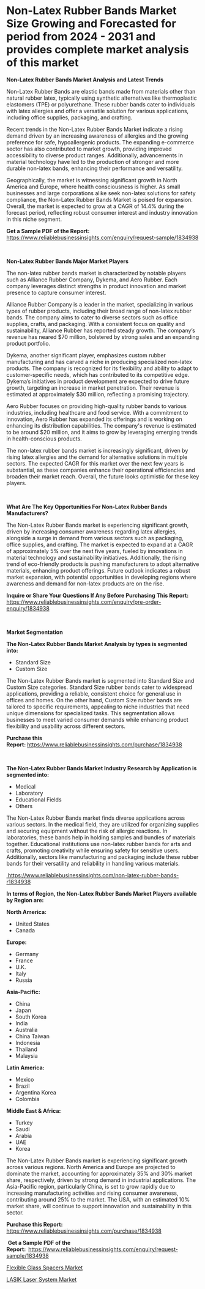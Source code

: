 <p><h1>Non-Latex Rubber Bands Market Size Growing and Forecasted for period from 2024 - 2031 and provides complete market analysis of this market</h1></p><p><strong>Non-Latex Rubber Bands Market Analysis and Latest Trends</strong></p>
<p><p>Non-Latex Rubber Bands are elastic bands made from materials other than natural rubber latex, typically using synthetic alternatives like thermoplastic elastomers (TPE) or polyurethane. These rubber bands cater to individuals with latex allergies and offer a versatile solution for various applications, including office supplies, packaging, and crafting.</p><p>Recent trends in the Non-Latex Rubber Bands Market indicate a rising demand driven by an increasing awareness of allergies and the growing preference for safe, hypoallergenic products. The expanding e-commerce sector has also contributed to market growth, providing improved accessibility to diverse product ranges. Additionally, advancements in material technology have led to the production of stronger and more durable non-latex bands, enhancing their performance and versatility.</p><p>Geographically, the market is witnessing significant growth in North America and Europe, where health consciousness is higher. As small businesses and large corporations alike seek non-latex solutions for safety compliance, the Non-Latex Rubber Bands Market is poised for expansion. Overall, the market is expected to grow at a CAGR of 14.4% during the forecast period, reflecting robust consumer interest and industry innovation in this niche segment.</p></p>
<p><strong>Get a Sample PDF of the Report:&nbsp;</strong> <a href="https://www.reliablebusinessinsights.com/enquiry/request-sample/1834938?utm_campaign=1113&utm_medium=2&utm_source=Github&utm_content=ia&utm_term=31122024&utm_id=non-latex-rubber-bands">https://www.reliablebusinessinsights.com/enquiry/request-sample/1834938</a></p>
<p>&nbsp;</p>
<p><strong>Non-Latex Rubber Bands Major Market Players</strong></p>
<p><p>The non-latex rubber bands market is characterized by notable players such as Alliance Rubber Company, Dykema, and Aero Rubber. Each company leverages distinct strengths in product innovation and market presence to capture consumer interest.</p><p>Alliance Rubber Company is a leader in the market, specializing in various types of rubber products, including their broad range of non-latex rubber bands. The company aims to cater to diverse sectors such as office supplies, crafts, and packaging. With a consistent focus on quality and sustainability, Alliance Rubber has reported steady growth. The company’s revenue has neared $70 million, bolstered by strong sales and an expanding product portfolio.</p><p>Dykema, another significant player, emphasizes custom rubber manufacturing and has carved a niche in producing specialized non-latex products. The company is recognized for its flexibility and ability to adapt to customer-specific needs, which has contributed to its competitive edge. Dykema’s initiatives in product development are expected to drive future growth, targeting an increase in market penetration. Their revenue is estimated at approximately $30 million, reflecting a promising trajectory.</p><p>Aero Rubber focuses on providing high-quality rubber bands to various industries, including healthcare and food service. With a commitment to innovation, Aero Rubber has expanded its offerings and is working on enhancing its distribution capabilities. The company's revenue is estimated to be around $20 million, and it aims to grow by leveraging emerging trends in health-conscious products.</p><p>The non-latex rubber bands market is increasingly significant, driven by rising latex allergies and the demand for alternative solutions in multiple sectors. The expected CAGR for this market over the next few years is substantial, as these companies enhance their operational efficiencies and broaden their market reach. Overall, the future looks optimistic for these key players.</p></p>
<p>&nbsp;</p>
<p><strong>What Are The Key Opportunities For Non-Latex Rubber Bands Manufacturers?</strong></p>
<p><p>The Non-Latex Rubber Bands market is experiencing significant growth, driven by increasing consumer awareness regarding latex allergies, alongside a surge in demand from various sectors such as packaging, office supplies, and crafting. The market is expected to expand at a CAGR of approximately 5% over the next five years, fueled by innovations in material technology and sustainability initiatives. Additionally, the rising trend of eco-friendly products is pushing manufacturers to adopt alternative materials, enhancing product offerings. Future outlook indicates a robust market expansion, with potential opportunities in developing regions where awareness and demand for non-latex products are on the rise.</p></p>
<p><strong>Inquire or Share Your Questions If Any Before Purchasing This Report:</strong> <a href="https://www.reliablebusinessinsights.com/enquiry/pre-order-enquiry/1834938?utm_campaign=1113&utm_medium=2&utm_source=Github&utm_content=ia&utm_term=31122024&utm_id=non-latex-rubber-bands">https://www.reliablebusinessinsights.com/enquiry/pre-order-enquiry/1834938</a></p>
<p>&nbsp;</p>
<p><strong>Market Segmentation</strong></p>
<p><strong>The Non-Latex Rubber Bands Market Analysis by types is segmented into:</strong></p>
<p><ul><li>Standard Size</li><li>Custom Size</li></ul></p>
<p><p>The Non-Latex Rubber Bands market is segmented into Standard Size and Custom Size categories. Standard Size rubber bands cater to widespread applications, providing a reliable, consistent choice for general use in offices and homes. On the other hand, Custom Size rubber bands are tailored to specific requirements, appealing to niche industries that need unique dimensions for specialized tasks. This segmentation allows businesses to meet varied consumer demands while enhancing product flexibility and usability across different sectors.</p></p>
<p><strong>Purchase this Report:&nbsp;</strong><a href="https://www.reliablebusinessinsights.com/purchase/1834938?utm_campaign=1113&utm_medium=2&utm_source=Github&utm_content=ia&utm_term=31122024&utm_id=non-latex-rubber-bands">https://www.reliablebusinessinsights.com/purchase/1834938</a></p>
<p>&nbsp;</p>
<p><strong>The Non-Latex Rubber Bands Market Industry Research by Application is segmented into:</strong></p>
<p><ul><li>Medical</li><li>Laboratory</li><li>Educational Fields</li><li>Others</li></ul></p>
<p><p>The Non-Latex Rubber Bands market finds diverse applications across various sectors. In the medical field, they are utilized for organizing supplies and securing equipment without the risk of allergic reactions. In laboratories, these bands help in holding samples and bundles of materials together. Educational institutions use non-latex rubber bands for arts and crafts, promoting creativity while ensuring safety for sensitive users. Additionally, sectors like manufacturing and packaging include these rubber bands for their versatility and reliability in handling various materials.</p></p>
<p><a href="https://www.reliablebusinessinsights.com/non-latex-rubber-bands-r1834938?utm_campaign=1113&utm_medium=2&utm_source=Github&utm_content=ia&utm_term=31122024&utm_id=non-latex-rubber-bands">&nbsp;https://www.reliablebusinessinsights.com/non-latex-rubber-bands-r1834938</a></p>
<p><strong>In terms of Region, the Non-Latex Rubber Bands Market Players available by Region are:</strong></p>
<p>
    <p> <strong> North America: </strong>
        <ul>
            <li>United States</li>
            <li>Canada</li>
        </ul>
        </p> 
    <p> <strong> Europe: </strong>
        <ul>
            <li>Germany</li>
            <li>France</li>
            <li>U.K.</li>
            <li>Italy</li>
            <li>Russia</li>
        </ul>
        </p> 
    <p> <strong> Asia-Pacific: </strong>
        <ul>
            <li>China</li>
            <li>Japan</li>
            <li>South Korea</li>
            <li>India</li>
            <li>Australia</li>
            <li>China Taiwan</li>
            <li>Indonesia</li>
            <li>Thailand</li>
            <li>Malaysia</li>
        </ul>
        </p> 
    <p> <strong> Latin America: </strong>
        <ul>
            <li>Mexico</li>
            <li>Brazil</li>
            <li>Argentina Korea</li>
            <li>Colombia</li>
        </ul>
        </p> 
    <p> <strong> Middle East & Africa: </strong>
        <ul>
            <li>Turkey</li>
            <li>Saudi</li>
            <li>Arabia</li>
            <li>UAE</li>
            <li>Korea</li>
        </ul>
    </p>
    </p>
<p><p>The Non-Latex Rubber Bands market is experiencing significant growth across various regions. North America and Europe are projected to dominate the market, accounting for approximately 35% and 30% market share, respectively, driven by strong demand in industrial applications. The Asia-Pacific region, particularly China, is set to grow rapidly due to increasing manufacturing activities and rising consumer awareness, contributing around 25% to the market. The USA, with an estimated 10% market share, will continue to support innovation and sustainability in this sector.</p></p>
<p><strong>Purchase this Report: </strong><a href="https://www.reliablebusinessinsights.com/purchase/1834938?utm_campaign=1113&utm_medium=2&utm_source=Github&utm_content=ia&utm_term=31122024&utm_id=non-latex-rubber-bands">https://www.reliablebusinessinsights.com/purchase/1834938</a></p>
<p>&nbsp;<strong>Get a Sample PDF of the Report:&nbsp;&nbsp;</strong><a href="https://www.reliablebusinessinsights.com/enquiry/request-sample/1834938?utm_campaign=1113&utm_medium=2&utm_source=Github&utm_content=ia&utm_term=31122024&utm_id=non-latex-rubber-bands">https://www.reliablebusinessinsights.com/enquiry/request-sample/1834938</a></p>
<p><strong></strong></p>
<p><p><a href="https://github.com/lisaeichler20775/Market-Research-Report-List-1/blob/main/flexible-glass-spacers-market.md?utm_campaign=1113&utm_medium=2&utm_source=Github&utm_content=ia&utm_term=31122024&utm_id=non-latex-rubber-bands">Flexible Glass Spacers Market</a></p><p><a href="https://github.com/yankimber90yankim/Market-Research-Report-List-1/blob/main/lasik-laser-system-market.md?utm_campaign=1113&utm_medium=2&utm_source=Github&utm_content=ia&utm_term=31122024&utm_id=non-latex-rubber-bands">LASIK Laser System Market</a></p></p>